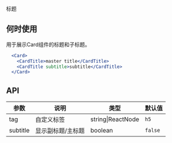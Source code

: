 标题

## 何时使用
用于展示Card组件的标题和子标题。

````jsx
  <Card>
    <CardTitle>master title</CardTitle>
    <CardTitle subtitle>subtitle</CardTitle>
  </Card>
````

## API

| 参数 | 说明 | 类型 | 默认值 |
| --- | --- | --- | --- |
| tag | 自定义标签 | string\|ReactNode | `h5` |
| subtitle | 显示副标题/主标题 | boolean | `false` |
